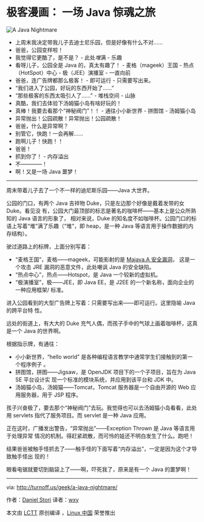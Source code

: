 # 极客漫画： 一场 Java 惊魂之旅

![A Java Nightmare](./a-java-nightmare.png)

- 上周末我决定带我儿子去迪士尼乐园，但是好像有什么不对……
- 爸爸，公园变样啦！
- 我觉得它更酷了，是不是？ - 此处*堆*满 - 乐趣
- 看呀儿子，公园全是 Java 的，真太有趣了！ - 麦格（mageek）王国 - 热点
  （HotSpot）中心 - 极（JEE）演播室 - 一直向前
- 爸爸，连广告牌都那么极客！ - 即可运行 - 只需要写出来。
- “我们进入了公园，好玩的东西开始了……”
- “那些极客的东西太吸引人了……” - 堆栈空间 - 山脉
- 真酷，我们去体验下汤姆猫小岛有啥好玩的！
- 真棒！我要去看那个“神秘阀门”！！ - 通往小小新世界 - 拼图馆 - 汤姆猫小岛
- 异常抛出！公园疏散！异常抛出！公园疏散！
- 爸爸，什么是异常啊？
- 别管它，快跑！一会再解……
- 跑啊儿子！快跑！！
- 爸爸！
- 抓到你了！ - 内存溢出
- 不————！
- 啊！又是一场 Java 噩梦！

---

周末带着儿子去了一个不一样的迪尼斯乐园——Java 大世界。

公园的门口，有两个 Java 吉祥物 Duke，只是左边那个好像是戴着发带的女 Duke。看见没
有，公园大门最顶部的标志是著名的咖啡杯——基本上是公众所熟知的 Java 语言的形象了，
相对来说，Duke 的知名度不如咖啡杯。公园门口的标语上写着“堆”满了乐趣（“堆”，即
heap，是一种 Java 等语言用于操作数据的内存结构）。

驶过道路上的标牌，上面分别写着：

- “麦格王国”，麦格——mageek，可能影射的是
  [Majava.A 安全漏洞](https://www.f-secure.com/v-descs/exploit_java_majava_a.shtml)，
  这是一个攻击 JRE 漏洞的恶意文件，此处嘲讽 Java 的安全缺陷。
- “热点中心”，热点——Hotspot，是 Java 一个较新的虚拟机。
- “极演播室”，极——JEE，即 Java EE，是 J2EE 的一个新名称，面向企业的一种应用框架/
  标准。

进入公园看到的大型广告牌上写着：只需要写出来——即可运行。这里隐喻 Java 的跨平台特
性。

远处的街道上，有大大的 Duke 充气人偶，而孩子手中的气球上画着咖啡杯，这真是一个
Java 的世界啊。

根据指示牌，有通往：

- 小小新世界，“hello world” 是各种编程语言教学中通常学生们接触到的第一个程序例子
  。
- 拼图馆，拼图——Jigsaw，是 OpenJDK 项目下的一个子项目，旨在为 Java SE 平台设计实
  现一个标准的模块系统，并应用到该平台和 JDK 中。
- 汤姆猫小岛，汤姆猫——Tomcat，Tomcat 服务器是一个自由开源的 Web 应用服务器，用于
  JSP 程序。

孩子兴奋极了，要去那个“神秘阀门”去玩。我觉得也可以去汤姆猫小岛看看，此处用
servlets 指代了服务项目。而 servlet 是一种 Java 应用。

正在这时，广播发出警告，“异常抛出”——Exception Thrown 是 Java 等语言用于处理异常
情况的机制。得赶紧疏散，而可怜的娃还不明白发生了什么。跑吧！

结果爸爸被触手怪抓去了——触手怪的下面写着“内存溢出”，一定是因为这个才导致触手怪出
现的！

眼看电锯就要切到脑袋上了——啊，吓死我了，原来是有一个 Java 的噩梦啊！

---

via: http://turnoff.us/geek/a-java-nightmare/

作者：[Daniel Stori][a] 译者：[wxy](https://github.com/wxy)

本文由 [LCTT](https://github.com/LCTT/TranslateProject) 原创编译
，[Linux 中国](https://linux.cn/) 荣誉推出

[a]: http://turnoff.us/about/
